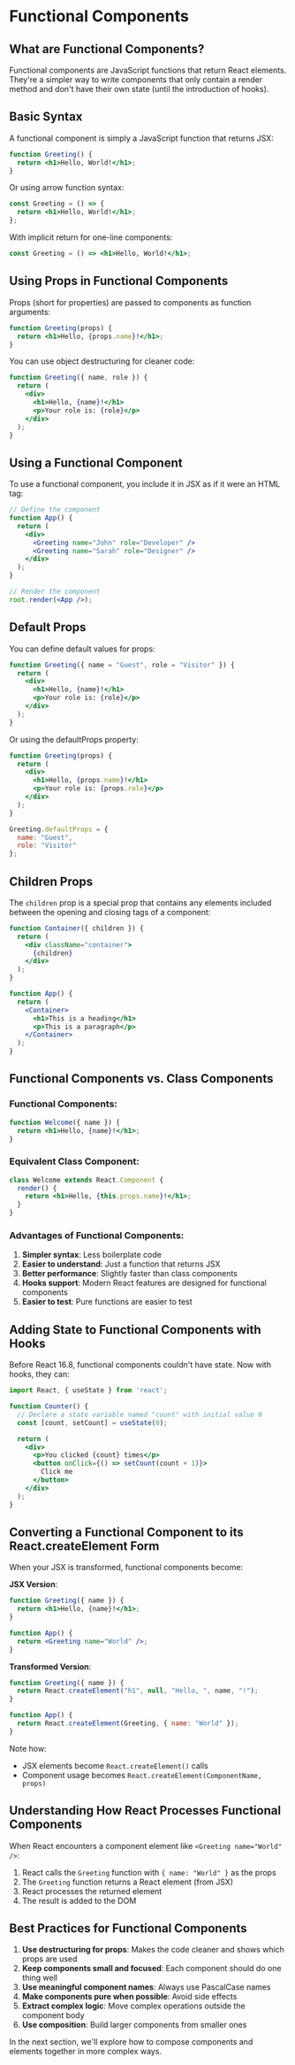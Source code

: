 # Functional Components

## What are Functional Components?

Functional components are JavaScript functions that return React elements. They're a simpler way to write components that only contain a render method and don't have their own state (until the introduction of hooks).

## Basic Syntax

A functional component is simply a JavaScript function that returns JSX:

```jsx
function Greeting() {
  return <h1>Hello, World!</h1>;
}
```

Or using arrow function syntax:

```jsx
const Greeting = () => {
  return <h1>Hello, World!</h1>;
};
```

With implicit return for one-line components:

```jsx
const Greeting = () => <h1>Hello, World!</h1>;
```

## Using Props in Functional Components

Props (short for properties) are passed to components as function arguments:

```jsx
function Greeting(props) {
  return <h1>Hello, {props.name}!</h1>;
}
```

You can use object destructuring for cleaner code:

```jsx
function Greeting({ name, role }) {
  return (
    <div>
      <h1>Hello, {name}!</h1>
      <p>Your role is: {role}</p>
    </div>
  );
}
```

## Using a Functional Component

To use a functional component, you include it in JSX as if it were an HTML tag:

```jsx
// Define the component
function App() {
  return (
    <div>
      <Greeting name="John" role="Developer" />
      <Greeting name="Sarah" role="Designer" />
    </div>
  );
}

// Render the component
root.render(<App />);
```

## Default Props

You can define default values for props:

```jsx
function Greeting({ name = "Guest", role = "Visitor" }) {
  return (
    <div>
      <h1>Hello, {name}!</h1>
      <p>Your role is: {role}</p>
    </div>
  );
}
```

Or using the defaultProps property:

```jsx
function Greeting(props) {
  return (
    <div>
      <h1>Hello, {props.name}!</h1>
      <p>Your role is: {props.role}</p>
    </div>
  );
}

Greeting.defaultProps = {
  name: "Guest",
  role: "Visitor"
};
```

## Children Props

The `children` prop is a special prop that contains any elements included between the opening and closing tags of a component:

```jsx
function Container({ children }) {
  return (
    <div className="container">
      {children}
    </div>
  );
}

function App() {
  return (
    <Container>
      <h1>This is a heading</h1>
      <p>This is a paragraph</p>
    </Container>
  );
}
```

## Functional Components vs. Class Components

### Functional Components:

```jsx
function Welcome({ name }) {
  return <h1>Hello, {name}!</h1>;
}
```

### Equivalent Class Component:

```jsx
class Welcome extends React.Component {
  render() {
    return <h1>Hello, {this.props.name}!</h1>;
  }
}
```

### Advantages of Functional Components:

1. **Simpler syntax**: Less boilerplate code
2. **Easier to understand**: Just a function that returns JSX
3. **Better performance**: Slightly faster than class components
4. **Hooks support**: Modern React features are designed for functional components
5. **Easier to test**: Pure functions are easier to test

## Adding State to Functional Components with Hooks

Before React 16.8, functional components couldn't have state. Now with hooks, they can:

```jsx
import React, { useState } from 'react';

function Counter() {
  // Declare a state variable named "count" with initial value 0
  const [count, setCount] = useState(0);

  return (
    <div>
      <p>You clicked {count} times</p>
      <button onClick={() => setCount(count + 1)}>
        Click me
      </button>
    </div>
  );
}
```

## Converting a Functional Component to its React.createElement Form

When your JSX is transformed, functional components become:

**JSX Version**:
```jsx
function Greeting({ name }) {
  return <h1>Hello, {name}!</h1>;
}

function App() {
  return <Greeting name="World" />;
}
```

**Transformed Version**:
```javascript
function Greeting({ name }) {
  return React.createElement("h1", null, "Hello, ", name, "!");
}

function App() {
  return React.createElement(Greeting, { name: "World" });
}
```

Note how:
- JSX elements become `React.createElement()` calls
- Component usage becomes `React.createElement(ComponentName, props)`

## Understanding How React Processes Functional Components

When React encounters a component element like `<Greeting name="World" />`:

1. React calls the `Greeting` function with `{ name: "World" }` as the props
2. The `Greeting` function returns a React element (from JSX)
3. React processes the returned element
4. The result is added to the DOM

## Best Practices for Functional Components

1. **Use destructuring for props**: Makes the code cleaner and shows which props are used
2. **Keep components small and focused**: Each component should do one thing well
3. **Use meaningful component names**: Always use PascalCase names
4. **Make components pure when possible**: Avoid side effects
5. **Extract complex logic**: Move complex operations outside the component body
6. **Use composition**: Build larger components from smaller ones

In the next section, we'll explore how to compose components and elements together in more complex ways.
